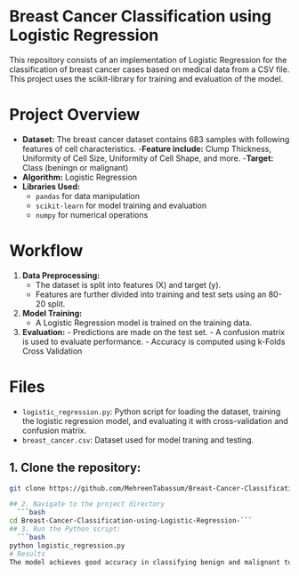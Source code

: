 # Breast Cancer Classification using Logistic Regression
This repository consists of an implementation of Logistic Regression for the classification of breast cancer cases based on medical data from a CSV file. This project uses the scikit-library for training and evaluation of the model. 
# Project Overview
- **Dataset:**  The breast cancer dataset contains 683 samples with following features of cell characteristics.
 -**Feature include:** Clump Thickness, Uniformity of Cell Size, Uniformity of Cell Shape, and more.
 -**Target:** Class (beningn or malignant)
- **Algorithm:** Logistic Regression
- **Libraries Used:**
  - `pandas` for data manipulation
  -  `scikit-learn` for model training and evaluation
  -  `numpy` for numerical operations
# Workflow
  1. **Data Preprocessing:**
     - The dataset is split into features (X) and target (y).
     - Features are further divided into training and test sets using an 80-20 split.
  2. **Model Training:**
     - A Logistic Regression model is trained on the training data.
  3. **Evaluation:**
    - Predictions are made on the test set. 
    - A confusion matrix is used to evaluate performance.
    - Accuracy is computed using k-Folds Cross Validation
# Files 
- `logistic_regression.py`: Python script for loading the dataset, training the logistic regression model, and evaluating it with cross-validation and confusion matrix.
- `breast_cancer.csv`: Dataset used for model traning and testing.

## 1. Clone the repository:
```bash
git clone https://github.com/MehreenTabassum/Breast-Cancer-Classification-using-Logistic-Regression-.git

## 2. Navigate to the project directory
  ```bash
cd Breast-Cancer-Classification-using-Logistic-Regression-```
## 3. Run the Python script:
  ```bash
python logistic_regression.py
# Results
The model achieves good accuracy in classifying benign and malignant tumors. Cross-validation ensures the model's performance is robust, and the confuion matrix highlights correct and incorrect classififcations. 
